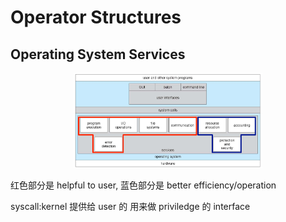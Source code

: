 # Operator Structures

## Operating System Services

<div align=center> <img src = "./figures/2024-09-24-13-49-34.png", width=60%> </div>

红色部分是 helpful to user, 蓝色部分是 better efficiency/operation

syscall:kernel 提供给 user 的 用来做 priviledge 的 interface